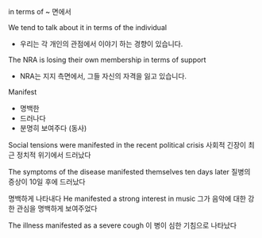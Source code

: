in terms of
~ 면에서


We tend to talk about it in terms of the individual
- 우리는 각 개인의 관점에서 이야기 하는 경향이 있습니다.

The NRA is losing their own membership in terms of support
- NRA는 지지 측면에서, 그들 자신의 자격을 잃고 있습니다.


Manifest 

- 명백한
- 드러나다 
- 분명히 보여주다 (동사)

Social tensions were manifested in the recent political crisis
사회적 긴장이 최근 정치적 위기에서 드러났다

The symptoms of the disease manifested themselves ten days later
질병의 증상이 10일 후에 드러났다

명백하게 나타내다
He manifested a strong interest in music
그가 음악에 대한 강한 관심을 명백하게 보여주었다

The illness manifested as a severe cough
이 병이 심한 기침으로 나타났다